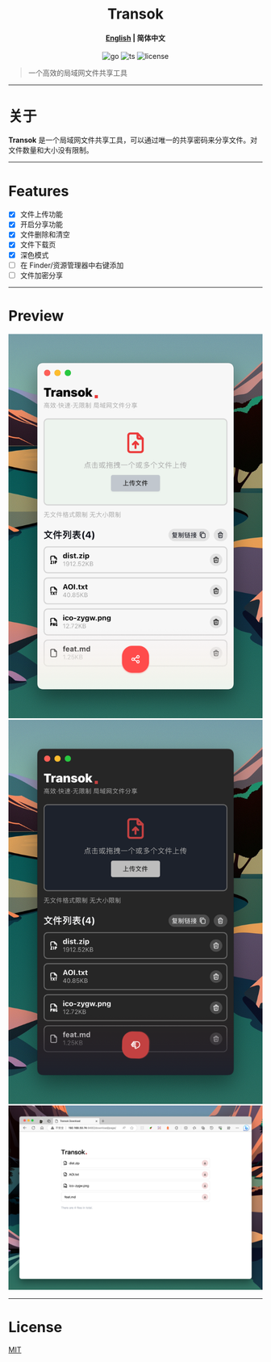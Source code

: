 <h1 align="center">Transok</h1>

<h4 align="center"><a href="https://github.com/bent2685/transok-wails/blob/main/README.md">English</a> | <strong>简体中文</strong></h4>

<div align="center">

![go][go-badge]
![ts][ts-badge]
![license][license-badge]

</div>

> 一个高效的局域网文件共享工具

---

# 关于

**Transok** 是一个局域网文件共享工具，可以通过唯一的共享密码来分享文件。对文件数量和大小没有限制。

---

# Features

- [x] 文件上传功能
- [x] 开启分享功能
- [x] 文件删除和清空
- [x] 文件下载页
- [x] 深色模式
- [ ] 在 Finder/资源管理器中右键添加
- [ ] 文件加密分享

---

# Preview

![preview](./readme_assets/preview1.png)
![preview](./readme_assets/preview3.png)
![preview](./readme_assets/preview2.png)

---

# License

[MIT](/LICENSE)

[go-badge]: https://img.shields.io/github/go-mod/go-version/bent2685/transok-wails
[ts-badge]: https://badgen.net/badge/-/TypeScript/blue?icon=typescript&label
[license-badge]: https://img.shields.io/github/license/bent2685/transok-wails
